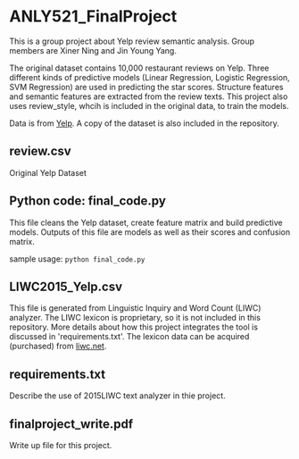 # ANLY521_FinalProject
This is a group project about Yelp review semantic analysis. Group members are Xiner Ning and Jin Young Yang. 

The original dataset contains 10,000 restaurant reviews on Yelp. Three different kinds of predictive models (Linear Regression, Logistic Regression, SVM Regression) are used in predicting the star scores. Structure features and semantic features are extracted from the review texts. This project also uses review_style, whcih is included in the original data, to train the models.

Data is from [Yelp](https://www.dropbox.com/s/wc6rzl1a2os721d/yelp.csv?dl=0). A copy of the dataset is also included in the repository. 

## review.csv
Original Yelp Dataset
  
## Python code: final_code.py
This file cleans the Yelp dataset, create feature matrix and build predictive models. 
Outputs of this file are models as well as their scores and confusion matrix.  

sample usage:
`python final_code.py`

## LIWC2015_Yelp.csv
This file is generated from Linguistic Inquiry and Word Count (LIWC) analyzer. The LIWC lexicon is proprietary, so it is not included in this repository. More details about how this project integrates the tool is discussed in 'requirements.txt'. The lexicon data can be acquired (purchased) from [liwc.net](http://liwc.wpengine.com/).

## requirements.txt
Describe the use of 2015LIWC text analyzer in thie project.  

## finalproject_write.pdf
Write up file for this project. 

